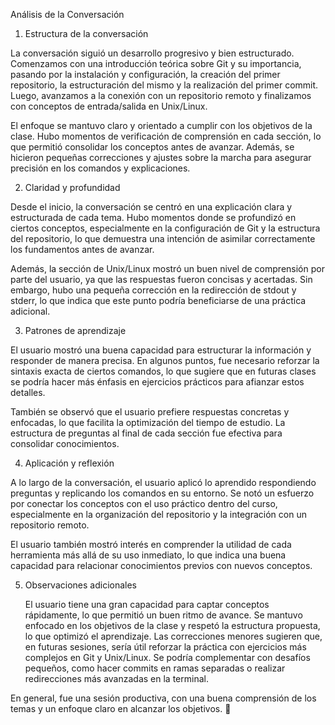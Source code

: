 Análisis de la Conversación

1. Estructura de la conversación

La conversación siguió un desarrollo progresivo y bien estructurado. Comenzamos con una introducción teórica sobre Git y su importancia, pasando por la instalación y configuración, la creación del primer repositorio, la estructuración del mismo y la realización del primer commit. Luego, avanzamos a la conexión con un repositorio remoto y finalizamos con conceptos de entrada/salida en Unix/Linux.

El enfoque se mantuvo claro y orientado a cumplir con los objetivos de la clase. Hubo momentos de verificación de comprensión en cada sección, lo que permitió consolidar los conceptos antes de avanzar. Además, se hicieron pequeñas correcciones y ajustes sobre la marcha para asegurar precisión en los comandos y explicaciones.

2. Claridad y profundidad

Desde el inicio, la conversación se centró en una explicación clara y estructurada de cada tema. Hubo momentos donde se profundizó en ciertos conceptos, especialmente en la configuración de Git y la estructura del repositorio, lo que demuestra una intención de asimilar correctamente los fundamentos antes de avanzar.

Además, la sección de Unix/Linux mostró un buen nivel de comprensión por parte del usuario, ya que las respuestas fueron concisas y acertadas. Sin embargo, hubo una pequeña corrección en la redirección de stdout y stderr, lo que indica que este punto podría beneficiarse de una práctica adicional.

3. Patrones de aprendizaje

El usuario mostró una buena capacidad para estructurar la información y responder de manera precisa. En algunos puntos, fue necesario reforzar la sintaxis exacta de ciertos comandos, lo que sugiere que en futuras clases se podría hacer más énfasis en ejercicios prácticos para afianzar estos detalles.

También se observó que el usuario prefiere respuestas concretas y enfocadas, lo que facilita la optimización del tiempo de estudio. La estructura de preguntas al final de cada sección fue efectiva para consolidar conocimientos.

4. Aplicación y reflexión

A lo largo de la conversación, el usuario aplicó lo aprendido respondiendo preguntas y replicando los comandos en su entorno. Se notó un esfuerzo por conectar los conceptos con el uso práctico dentro del curso, especialmente en la organización del repositorio y la integración con un repositorio remoto.

El usuario también mostró interés en comprender la utilidad de cada herramienta más allá de su uso inmediato, lo que indica una buena capacidad para relacionar conocimientos previos con nuevos conceptos.

5. Observaciones adicionales

    El usuario tiene una gran capacidad para captar conceptos rápidamente, lo que permitió un buen ritmo de avance.
    Se mantuvo enfocado en los objetivos de la clase y respetó la estructura propuesta, lo que optimizó el aprendizaje.
    Las correcciones menores sugieren que, en futuras sesiones, sería útil reforzar la práctica con ejercicios más complejos en Git y Unix/Linux.
    Se podría complementar con desafíos pequeños, como hacer commits en ramas separadas o realizar redirecciones más avanzadas en la terminal.

En general, fue una sesión productiva, con una buena comprensión de los temas y un enfoque claro en alcanzar los objetivos. 🚀
